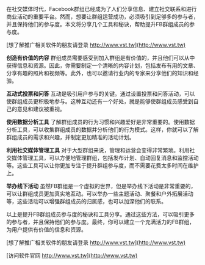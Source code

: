 在社交媒体时代，Facebook群组已经成为了人们分享信息、建立社交联系和进行商业活动的重要平台。然而，想要让群组运营成功，必须吸引到足够多的参与者，并且保持他们的参与度。本文将分享几个工具和秘诀，帮助提升FB群组成员的参与度。

[想了解推广相关软件的朋友请登录 http://www.vst.tw](http://www.vst.tw)

**创造有价值的内容**
群组成员需要感受到加入群组是有价值的，并且他们可以从中获得信息和资源。因此，你需要制定一个清晰的内容计划，包括发布有用的文章、分享有趣的照片和视频等。此外，也可以邀请行业内的专家来分享他们的知识和经验。

**互动式投票和问答**
互动是吸引用户参与的关键。通过设置投票和问答活动，可以使群组成员更积极地参与。这种互动还有一个好处，就是能够使群组成员感受到自己的意见和建议被重视。

**使用数据分析工具**
了解群组成员的行为习惯和兴趣爱好是非常重要的。使用数据分析工具，可以收集群组成员的数据并分析他们的行为模式。这样，你就可以了解群组成员的需求和兴趣，并制定更加精准的活动计划。

**利用社交媒体管理工具**
对于大型群组来说，管理和运营会变得非常繁琐。利用社交媒体管理工具，可以方便地管理群组，包括发布计划、自动回复消息和监控活动等。这些工具可以让你更加专注于提升群组参与度，而不需要花费太多时间在维护上。

**举办线下活动**
虽然FB群组是一个虚拟的世界，但是举办线下活动是非常重要的，可以让群组成员更加真实地互动。可以举办一些主题活动、聚餐和户外拓展活动等，这些活动可以增强群组成员的归属感，也可以加深他们的联系。

以上是提升FB群组成员参与度的秘诀和工具分享。通过这些方法，可以吸引更多的参与者，并且保持他们的参与度。最终，你可以建立一个充满活力的FB群组，为用户提供有价值的信息和资源。

[想了解推广相关软件的朋友请登录 http://www.vst.tw](http://www.vst.tw)


[访问软件官网 http://www.vst.tw](http://www.vst.tw)
